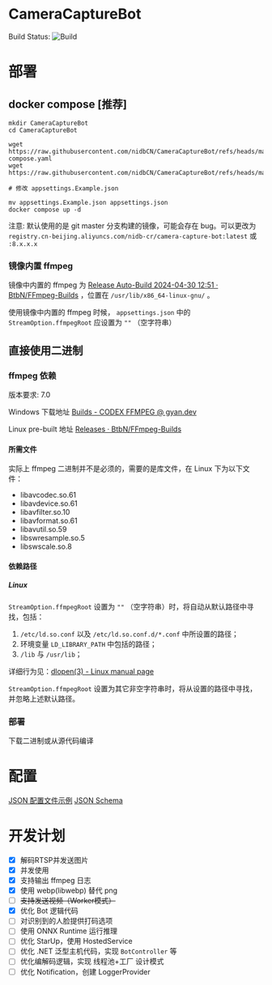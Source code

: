 # CameraCaptureBot

Build Status: ![Build](https://github.com/nidbCN/CameraCaptureBot/actions/workflows/dotnet.yml/badge.svg)

# 部署

## docker compose [推荐]

```
mkdir CameraCaptureBot
cd CameraCaptureBot

wget https://raw.githubusercontent.com/nidbCN/CameraCaptureBot/refs/heads/master/docker-compose.yaml
wget https://raw.githubusercontent.com/nidbCN/CameraCaptureBot/refs/heads/master/CameraCaptureBot.Core/appsettings.Example.json

# 修改 appsettings.Example.json

mv appsettings.Example.json appsettings.json
docker compose up -d
```

注意: 默认使用的是 git master 分支构建的镜像，可能会存在 bug。可以更改为 `registry.cn-beijing.aliyuncs.com/nidb-cr/camera-capture-bot:latest` 或 `:8.x.x.x`

### 镜像内置 ffmpeg

镜像中内置的 ffmpeg 为 [Release Auto-Build 2024-04-30 12:51 · BtbN/FFmpeg-Builds](https://github.com/BtbN/FFmpeg-Builds/releases/tag/autobuild-2024-04-30-12-51) ，位置在 `/usr/lib/x86_64-linux-gnu/` 。

使用镜像中内置的 ffmpeg 时候， `appsettings.json` 中的 `StreamOption.ffmpegRoot` 应设置为 `""` （空字符串）

## 直接使用二进制

### ffmpeg 依赖

版本要求: 7.0

Windows 下载地址 [Builds - CODEX FFMPEG @ gyan.dev](https://www.gyan.dev/ffmpeg/builds/#release-builds)

Linux pre-built 地址 [Releases · BtbN/FFmpeg-Builds](https://github.com/BtbN/FFmpeg-Builds/releases/)

#### 所需文件

实际上 ffmpeg 二进制并不是必须的，需要的是库文件，在 Linux 下为以下文件：

* libavcodec.so.61 
* libavdevice.so.61 
* libavfilter.so.10 
* libavformat.so.61 
* libavutil.so.59 
* libswresample.so.5 
* libswscale.so.8 

#### 依赖路径

##### Linux

`StreamOption.ffmpegRoot` 设置为 `""` （空字符串）时，将自动从默认路径中寻找，包括：

1. `/etc/ld.so.conf` 以及 `/etc/ld.so.conf.d/*.conf` 中所设置的路径；
2. 环境变量 `LD_LIBRARY_PATH` 中包括的路径；
3. `/lib` 与 `/usr/lib`；

详细行为见：[dlopen(3) - Linux manual page](https://www.man7.org/linux/man-pages/man3/dlopen.3.html)

`StreamOption.ffmpegRoot` 设置为其它非空字符串时，将从设置的路径中寻找，并忽略上述默认路径。

### 部署

下载二进制或从源代码编译

# 配置

[JSON 配置文件示例](https://github.com/nidbCN/CameraCaptureBot/blob/master/CameraCaptureBot.Core/appsettings.Example.json) [JSON Schema](https://github.com/nidbCN/CameraCaptureBot/blob/master/CameraCaptureBot.Core/appsettings.schema.json)

# 开发计划

- [x] 解码RTSP并发送图片
- [x] 并发使用
- [x] 支持输出 ffmpeg 日志
- [x] 使用 webp(libwebp) 替代 png
- [ ] ~~支持发送视频（Worker模式）~~
- [x] 优化 Bot 逻辑代码
- [ ] 对识别到的人脸提供打码选项
- [ ] 使用 ONNX Runtime 运行推理
- [ ] 优化 StarUp，使用 HostedService
- [ ] 优化 .NET 泛型主机代码，实现 `BotController` 等
- [ ] 优化编解码逻辑，实现 线程池+工厂 设计模式
- [ ] 优化 Notification，创建 LoggerProvider
